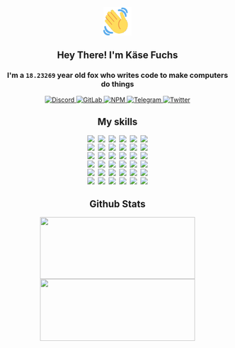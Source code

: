 <div><p align=center><img src=./resources/images/wave.gif width=64px height=64px></p><h2 align=center>Hey There! I'm Käse Fuchs</h2><h3 align=center>I'm a <code>18.23269</code> year old fox who writes code to make computers do things</h3><p align=center><a href=https://discord.com/users/507526681125322772><img alt=Discord src="https://img.shields.io/badge/Discord-5865F2?logo=discord&logoColor=white&style=flat-square#537f1dd12284674b05912973a8b46e71"> </a><a href=https://gitlab.com/kasefuchs><img alt=GitLab src="https://img.shields.io/badge/GitLab-330F63?logo=gitlab&logoColor=white&style=flat-square#537f1dd12284674b05912973a8b46e71"> </a><a href=https://npmjs.com/~kasefuchs><img alt=NPM src="https://img.shields.io/badge/NPM-CB3837?logo=npm&logoColor=white&style=flat-square#537f1dd12284674b05912973a8b46e71"> </a><a href=https://t.me/kasefuchs><img alt=Telegram src="https://img.shields.io/badge/Telegram-2CA5E0?logo=telegram&logoColor=white&style=flat-square#537f1dd12284674b05912973a8b46e71"> </a><a href=https://twitter.com/kasefuchs><img alt=Twitter src="https://img.shields.io/badge/Twitter-1DA1F2?logo=twitter&logoColor=white&style=flat-square#537f1dd12284674b05912973a8b46e71"></a></p><h2 align=center>My skills</h2><p align=center><a href=https://aws.amazon.com/ ><picture><source srcset="https://skillicons.dev/icons?i=aws&theme=dark#537f1dd12284674b05912973a8b46e71" media="(prefers-color-scheme: dark)"><source srcset="https://skillicons.dev/icons?i=aws&theme=light#537f1dd12284674b05912973a8b46e71" media="(prefers-color-scheme: light), (prefers-color-scheme: no-preference)"><img src="https://skillicons.dev/icons?i=aws&theme=light#537f1dd12284674b05912973a8b46e71"></picture></a>&nbsp;&nbsp;<a href=https://en.wikipedia.org/wiki/Bash_(Unix_shell)><picture><source srcset="https://skillicons.dev/icons?i=bash&theme=dark#537f1dd12284674b05912973a8b46e71" media="(prefers-color-scheme: dark)"><source srcset="https://skillicons.dev/icons?i=bash&theme=light#537f1dd12284674b05912973a8b46e71" media="(prefers-color-scheme: light), (prefers-color-scheme: no-preference)"><img src="https://skillicons.dev/icons?i=bash&theme=light#537f1dd12284674b05912973a8b46e71"></picture></a>&nbsp;&nbsp;<a href=https://discord.com/developers/docs><picture><source srcset="https://skillicons.dev/icons?i=bots&theme=dark#537f1dd12284674b05912973a8b46e71" media="(prefers-color-scheme: dark)"><source srcset="https://skillicons.dev/icons?i=bots&theme=light#537f1dd12284674b05912973a8b46e71" media="(prefers-color-scheme: light), (prefers-color-scheme: no-preference)"><img src="https://skillicons.dev/icons?i=bots&theme=light#537f1dd12284674b05912973a8b46e71"></picture></a>&nbsp;&nbsp;<a href=https://www.cloudflare.com/ ><picture><source srcset="https://skillicons.dev/icons?i=cloudflare&theme=dark#537f1dd12284674b05912973a8b46e71" media="(prefers-color-scheme: dark)"><source srcset="https://skillicons.dev/icons?i=cloudflare&theme=light#537f1dd12284674b05912973a8b46e71" media="(prefers-color-scheme: light), (prefers-color-scheme: no-preference)"><img src="https://skillicons.dev/icons?i=cloudflare&theme=light#537f1dd12284674b05912973a8b46e71"></picture></a>&nbsp;&nbsp;<a href=https://en.wikipedia.org/wiki/CSS><picture><source srcset="https://skillicons.dev/icons?i=css&theme=dark#537f1dd12284674b05912973a8b46e71" media="(prefers-color-scheme: dark)"><source srcset="https://skillicons.dev/icons?i=css&theme=light#537f1dd12284674b05912973a8b46e71" media="(prefers-color-scheme: light), (prefers-color-scheme: no-preference)"><img src="https://skillicons.dev/icons?i=css&theme=light#537f1dd12284674b05912973a8b46e71"></picture></a>&nbsp;&nbsp;<a href=https://www.docker.com/ ><picture><source srcset="https://skillicons.dev/icons?i=docker&theme=dark#537f1dd12284674b05912973a8b46e71" media="(prefers-color-scheme: dark)"><source srcset="https://skillicons.dev/icons?i=docker&theme=light#537f1dd12284674b05912973a8b46e71" media="(prefers-color-scheme: light), (prefers-color-scheme: no-preference)"><img src="https://skillicons.dev/icons?i=docker&theme=light#537f1dd12284674b05912973a8b46e71"></picture></a><br><a href=https://www.electronjs.org/ ><picture><source srcset="https://skillicons.dev/icons?i=electron&theme=dark#537f1dd12284674b05912973a8b46e71" media="(prefers-color-scheme: dark)"><source srcset="https://skillicons.dev/icons?i=electron&theme=light#537f1dd12284674b05912973a8b46e71" media="(prefers-color-scheme: light), (prefers-color-scheme: no-preference)"><img src="https://skillicons.dev/icons?i=electron&theme=light#537f1dd12284674b05912973a8b46e71"></picture></a>&nbsp;&nbsp;<a href=https://expressjs.com/ ><picture><source srcset="https://skillicons.dev/icons?i=express&theme=dark#537f1dd12284674b05912973a8b46e71" media="(prefers-color-scheme: dark)"><source srcset="https://skillicons.dev/icons?i=express&theme=light#537f1dd12284674b05912973a8b46e71" media="(prefers-color-scheme: light), (prefers-color-scheme: no-preference)"><img src="https://skillicons.dev/icons?i=express&theme=light#537f1dd12284674b05912973a8b46e71"></picture></a>&nbsp;&nbsp;<a href=https://www.figma.com/ ><picture><source srcset="https://skillicons.dev/icons?i=figma&theme=dark#537f1dd12284674b05912973a8b46e71" media="(prefers-color-scheme: dark)"><source srcset="https://skillicons.dev/icons?i=figma&theme=light#537f1dd12284674b05912973a8b46e71" media="(prefers-color-scheme: light), (prefers-color-scheme: no-preference)"><img src="https://skillicons.dev/icons?i=figma&theme=light#537f1dd12284674b05912973a8b46e71"></picture></a>&nbsp;&nbsp;<a href=https://firebase.google.com/ ><picture><source srcset="https://skillicons.dev/icons?i=firebase&theme=dark#537f1dd12284674b05912973a8b46e71" media="(prefers-color-scheme: dark)"><source srcset="https://skillicons.dev/icons?i=firebase&theme=light#537f1dd12284674b05912973a8b46e71" media="(prefers-color-scheme: light), (prefers-color-scheme: no-preference)"><img src="https://skillicons.dev/icons?i=firebase&theme=light#537f1dd12284674b05912973a8b46e71"></picture></a>&nbsp;&nbsp;<a href=https://flask.palletsprojects.com/ ><picture><source srcset="https://skillicons.dev/icons?i=flask&theme=dark#537f1dd12284674b05912973a8b46e71" media="(prefers-color-scheme: dark)"><source srcset="https://skillicons.dev/icons?i=flask&theme=light#537f1dd12284674b05912973a8b46e71" media="(prefers-color-scheme: light), (prefers-color-scheme: no-preference)"><img src="https://skillicons.dev/icons?i=flask&theme=light#537f1dd12284674b05912973a8b46e71"></picture></a>&nbsp;&nbsp;<a href=https://cloud.google.com/ ><picture><source srcset="https://skillicons.dev/icons?i=gcp&theme=dark#537f1dd12284674b05912973a8b46e71" media="(prefers-color-scheme: dark)"><source srcset="https://skillicons.dev/icons?i=gcp&theme=light#537f1dd12284674b05912973a8b46e71" media="(prefers-color-scheme: light), (prefers-color-scheme: no-preference)"><img src="https://skillicons.dev/icons?i=gcp&theme=light#537f1dd12284674b05912973a8b46e71"></picture></a><br><a href=https://git-scm.com/ ><picture><source srcset="https://skillicons.dev/icons?i=git&theme=dark#537f1dd12284674b05912973a8b46e71" media="(prefers-color-scheme: dark)"><source srcset="https://skillicons.dev/icons?i=git&theme=light#537f1dd12284674b05912973a8b46e71" media="(prefers-color-scheme: light), (prefers-color-scheme: no-preference)"><img src="https://skillicons.dev/icons?i=git&theme=light#537f1dd12284674b05912973a8b46e71"></picture></a>&nbsp;&nbsp;<a href=https://github.com/ ><picture><source srcset="https://skillicons.dev/icons?i=github&theme=dark#537f1dd12284674b05912973a8b46e71" media="(prefers-color-scheme: dark)"><source srcset="https://skillicons.dev/icons?i=github&theme=light#537f1dd12284674b05912973a8b46e71" media="(prefers-color-scheme: light), (prefers-color-scheme: no-preference)"><img src="https://skillicons.dev/icons?i=github&theme=light#537f1dd12284674b05912973a8b46e71"></picture></a>&nbsp;&nbsp;<a href=https://gitlab.com/ ><picture><source srcset="https://skillicons.dev/icons?i=gitlab&theme=dark#537f1dd12284674b05912973a8b46e71" media="(prefers-color-scheme: dark)"><source srcset="https://skillicons.dev/icons?i=gitlab&theme=light#537f1dd12284674b05912973a8b46e71" media="(prefers-color-scheme: light), (prefers-color-scheme: no-preference)"><img src="https://skillicons.dev/icons?i=gitlab&theme=light#537f1dd12284674b05912973a8b46e71"></picture></a>&nbsp;&nbsp;<a href=https://www.heroku.com/ ><picture><source srcset="https://skillicons.dev/icons?i=heroku&theme=dark#537f1dd12284674b05912973a8b46e71" media="(prefers-color-scheme: dark)"><source srcset="https://skillicons.dev/icons?i=heroku&theme=light#537f1dd12284674b05912973a8b46e71" media="(prefers-color-scheme: light), (prefers-color-scheme: no-preference)"><img src="https://skillicons.dev/icons?i=heroku&theme=light#537f1dd12284674b05912973a8b46e71"></picture></a>&nbsp;&nbsp;<a href=https://en.wikipedia.org/wiki/HTML><picture><source srcset="https://skillicons.dev/icons?i=html&theme=dark#537f1dd12284674b05912973a8b46e71" media="(prefers-color-scheme: dark)"><source srcset="https://skillicons.dev/icons?i=html&theme=light#537f1dd12284674b05912973a8b46e71" media="(prefers-color-scheme: light), (prefers-color-scheme: no-preference)"><img src="https://skillicons.dev/icons?i=html&theme=light#537f1dd12284674b05912973a8b46e71"></picture></a>&nbsp;&nbsp;<a href=https://en.wikipedia.org/wiki/JavaScript><picture><source srcset="https://skillicons.dev/icons?i=js&theme=dark#537f1dd12284674b05912973a8b46e71" media="(prefers-color-scheme: dark)"><source srcset="https://skillicons.dev/icons?i=js&theme=light#537f1dd12284674b05912973a8b46e71" media="(prefers-color-scheme: light), (prefers-color-scheme: no-preference)"><img src="https://skillicons.dev/icons?i=js&theme=light#537f1dd12284674b05912973a8b46e71"></picture></a><br><a href=https://en.wikipedia.org/wiki/Linux><picture><source srcset="https://skillicons.dev/icons?i=linux&theme=dark#537f1dd12284674b05912973a8b46e71" media="(prefers-color-scheme: dark)"><source srcset="https://skillicons.dev/icons?i=linux&theme=light#537f1dd12284674b05912973a8b46e71" media="(prefers-color-scheme: light), (prefers-color-scheme: no-preference)"><img src="https://skillicons.dev/icons?i=linux&theme=light#537f1dd12284674b05912973a8b46e71"></picture></a>&nbsp;&nbsp;<a href=https://mui.com/ ><picture><source srcset="https://skillicons.dev/icons?i=materialui&theme=dark#537f1dd12284674b05912973a8b46e71" media="(prefers-color-scheme: dark)"><source srcset="https://skillicons.dev/icons?i=materialui&theme=light#537f1dd12284674b05912973a8b46e71" media="(prefers-color-scheme: light), (prefers-color-scheme: no-preference)"><img src="https://skillicons.dev/icons?i=materialui&theme=light#537f1dd12284674b05912973a8b46e71"></picture></a>&nbsp;&nbsp;<a href=https://en.wikipedia.org/wiki/Markdown><picture><source srcset="https://skillicons.dev/icons?i=md&theme=dark#537f1dd12284674b05912973a8b46e71" media="(prefers-color-scheme: dark)"><source srcset="https://skillicons.dev/icons?i=md&theme=light#537f1dd12284674b05912973a8b46e71" media="(prefers-color-scheme: light), (prefers-color-scheme: no-preference)"><img src="https://skillicons.dev/icons?i=md&theme=light#537f1dd12284674b05912973a8b46e71"></picture></a>&nbsp;&nbsp;<a href=https://www.mongodb.com/ ><picture><source srcset="https://skillicons.dev/icons?i=mongodb&theme=dark#537f1dd12284674b05912973a8b46e71" media="(prefers-color-scheme: dark)"><source srcset="https://skillicons.dev/icons?i=mongodb&theme=light#537f1dd12284674b05912973a8b46e71" media="(prefers-color-scheme: light), (prefers-color-scheme: no-preference)"><img src="https://skillicons.dev/icons?i=mongodb&theme=light#537f1dd12284674b05912973a8b46e71"></picture></a>&nbsp;&nbsp;<a href=https://www.mysql.com/ ><picture><source srcset="https://skillicons.dev/icons?i=mysql&theme=dark#537f1dd12284674b05912973a8b46e71" media="(prefers-color-scheme: dark)"><source srcset="https://skillicons.dev/icons?i=mysql&theme=light#537f1dd12284674b05912973a8b46e71" media="(prefers-color-scheme: light), (prefers-color-scheme: no-preference)"><img src="https://skillicons.dev/icons?i=mysql&theme=light#537f1dd12284674b05912973a8b46e71"></picture></a>&nbsp;&nbsp;<a href=https://nextjs.org/ ><picture><source srcset="https://skillicons.dev/icons?i=nextjs&theme=dark#537f1dd12284674b05912973a8b46e71" media="(prefers-color-scheme: dark)"><source srcset="https://skillicons.dev/icons?i=nextjs&theme=light#537f1dd12284674b05912973a8b46e71" media="(prefers-color-scheme: light), (prefers-color-scheme: no-preference)"><img src="https://skillicons.dev/icons?i=nextjs&theme=light#537f1dd12284674b05912973a8b46e71"></picture></a><br><a href=https://nodejs.org/en/ ><picture><source srcset="https://skillicons.dev/icons?i=nodejs&theme=dark#537f1dd12284674b05912973a8b46e71" media="(prefers-color-scheme: dark)"><source srcset="https://skillicons.dev/icons?i=nodejs&theme=light#537f1dd12284674b05912973a8b46e71" media="(prefers-color-scheme: light), (prefers-color-scheme: no-preference)"><img src="https://skillicons.dev/icons?i=nodejs&theme=light#537f1dd12284674b05912973a8b46e71"></picture></a>&nbsp;&nbsp;<a href=https://www.postgresql.org/ ><picture><source srcset="https://skillicons.dev/icons?i=postgres&theme=dark#537f1dd12284674b05912973a8b46e71" media="(prefers-color-scheme: dark)"><source srcset="https://skillicons.dev/icons?i=postgres&theme=light#537f1dd12284674b05912973a8b46e71" media="(prefers-color-scheme: light), (prefers-color-scheme: no-preference)"><img src="https://skillicons.dev/icons?i=postgres&theme=light#537f1dd12284674b05912973a8b46e71"></picture></a>&nbsp;&nbsp;<a href=https://learn.microsoft.com/en-us/powershell/ ><picture><source srcset="https://skillicons.dev/icons?i=powershell&theme=dark#537f1dd12284674b05912973a8b46e71" media="(prefers-color-scheme: dark)"><source srcset="https://skillicons.dev/icons?i=powershell&theme=light#537f1dd12284674b05912973a8b46e71" media="(prefers-color-scheme: light), (prefers-color-scheme: no-preference)"><img src="https://skillicons.dev/icons?i=powershell&theme=light#537f1dd12284674b05912973a8b46e71"></picture></a>&nbsp;&nbsp;<a href=https://www.python.org/ ><picture><source srcset="https://skillicons.dev/icons?i=py&theme=dark#537f1dd12284674b05912973a8b46e71" media="(prefers-color-scheme: dark)"><source srcset="https://skillicons.dev/icons?i=py&theme=light#537f1dd12284674b05912973a8b46e71" media="(prefers-color-scheme: light), (prefers-color-scheme: no-preference)"><img src="https://skillicons.dev/icons?i=py&theme=light#537f1dd12284674b05912973a8b46e71"></picture></a>&nbsp;&nbsp;<a href=https://www.raspberrypi.org/ ><picture><source srcset="https://skillicons.dev/icons?i=raspberrypi&theme=dark#537f1dd12284674b05912973a8b46e71" media="(prefers-color-scheme: dark)"><source srcset="https://skillicons.dev/icons?i=raspberrypi&theme=light#537f1dd12284674b05912973a8b46e71" media="(prefers-color-scheme: light), (prefers-color-scheme: no-preference)"><img src="https://skillicons.dev/icons?i=raspberrypi&theme=light#537f1dd12284674b05912973a8b46e71"></picture></a>&nbsp;&nbsp;<a href=https://reactjs.org/ ><picture><source srcset="https://skillicons.dev/icons?i=react&theme=dark#537f1dd12284674b05912973a8b46e71" media="(prefers-color-scheme: dark)"><source srcset="https://skillicons.dev/icons?i=react&theme=light#537f1dd12284674b05912973a8b46e71" media="(prefers-color-scheme: light), (prefers-color-scheme: no-preference)"><img src="https://skillicons.dev/icons?i=react&theme=light#537f1dd12284674b05912973a8b46e71"></picture></a><br><a href=https://redux.js.org/ ><picture><source srcset="https://skillicons.dev/icons?i=redux&theme=dark#537f1dd12284674b05912973a8b46e71" media="(prefers-color-scheme: dark)"><source srcset="https://skillicons.dev/icons?i=redux&theme=light#537f1dd12284674b05912973a8b46e71" media="(prefers-color-scheme: light), (prefers-color-scheme: no-preference)"><img src="https://skillicons.dev/icons?i=redux&theme=light#537f1dd12284674b05912973a8b46e71"></picture></a>&nbsp;&nbsp;<a href=https://en.wikipedia.org/wiki/Regular_expression><picture><source srcset="https://skillicons.dev/icons?i=regex&theme=dark#537f1dd12284674b05912973a8b46e71" media="(prefers-color-scheme: dark)"><source srcset="https://skillicons.dev/icons?i=regex&theme=light#537f1dd12284674b05912973a8b46e71" media="(prefers-color-scheme: light), (prefers-color-scheme: no-preference)"><img src="https://skillicons.dev/icons?i=regex&theme=light#537f1dd12284674b05912973a8b46e71"></picture></a>&nbsp;&nbsp;<a href=https://en.wikipedia.org/wiki/Sass_(stylesheet_language)><picture><source srcset="https://skillicons.dev/icons?i=sass&theme=dark#537f1dd12284674b05912973a8b46e71" media="(prefers-color-scheme: dark)"><source srcset="https://skillicons.dev/icons?i=sass&theme=light#537f1dd12284674b05912973a8b46e71" media="(prefers-color-scheme: light), (prefers-color-scheme: no-preference)"><img src="https://skillicons.dev/icons?i=sass&theme=light#537f1dd12284674b05912973a8b46e71"></picture></a>&nbsp;&nbsp;<a href=https://www.typescriptlang.org/ ><picture><source srcset="https://skillicons.dev/icons?i=ts&theme=dark#537f1dd12284674b05912973a8b46e71" media="(prefers-color-scheme: dark)"><source srcset="https://skillicons.dev/icons?i=ts&theme=light#537f1dd12284674b05912973a8b46e71" media="(prefers-color-scheme: light), (prefers-color-scheme: no-preference)"><img src="https://skillicons.dev/icons?i=ts&theme=light#537f1dd12284674b05912973a8b46e71"></picture></a>&nbsp;&nbsp;<a href=https://unity.com/ ><picture><source srcset="https://skillicons.dev/icons?i=unity&theme=dark#537f1dd12284674b05912973a8b46e71" media="(prefers-color-scheme: dark)"><source srcset="https://skillicons.dev/icons?i=unity&theme=light#537f1dd12284674b05912973a8b46e71" media="(prefers-color-scheme: light), (prefers-color-scheme: no-preference)"><img src="https://skillicons.dev/icons?i=unity&theme=light#537f1dd12284674b05912973a8b46e71"></picture></a>&nbsp;&nbsp;<a href=https://workers.cloudflare.com/ ><picture><source srcset="https://skillicons.dev/icons?i=workers&theme=dark#537f1dd12284674b05912973a8b46e71" media="(prefers-color-scheme: dark)"><source srcset="https://skillicons.dev/icons?i=workers&theme=light#537f1dd12284674b05912973a8b46e71" media="(prefers-color-scheme: light), (prefers-color-scheme: no-preference)"><img src="https://skillicons.dev/icons?i=workers&theme=light#537f1dd12284674b05912973a8b46e71"></picture></a><br></p><h2 align=center>Github Stats</h2><p align=center><picture><source srcset="https://github-readme-stats-kasefuchs.vercel.app/api/?count_private=true&hide_border=true&hide_rank=true&line_height=20&hide_title=true&username=Kasefuchs&theme=dark#537f1dd12284674b05912973a8b46e71" media="(prefers-color-scheme: dark)"><source srcset="https://github-readme-stats-kasefuchs.vercel.app/api/?count_private=true&hide_border=true&hide_rank=true&line_height=20&hide_title=true&username=Kasefuchs&theme=light#537f1dd12284674b05912973a8b46e71" media="(prefers-color-scheme: light), (prefers-color-scheme: no-preference)"><img align=middle width=350 height=140 src="https://github-readme-stats-kasefuchs.vercel.app/api/?count_private=true&hide_border=true&hide_rank=true&line_height=20&hide_title=true&username=Kasefuchs&theme=light#537f1dd12284674b05912973a8b46e71"></picture><picture><source srcset="https://github-readme-stats-kasefuchs.vercel.app/api/top-langs/?count_private=true&hide_border=true&layout=compact&username=Kasefuchs&theme=dark#537f1dd12284674b05912973a8b46e71" media="(prefers-color-scheme: dark)"><source srcset="https://github-readme-stats-kasefuchs.vercel.app/api/top-langs/?count_private=true&hide_border=true&layout=compact&username=Kasefuchs&theme=light#537f1dd12284674b05912973a8b46e71" media="(prefers-color-scheme: light), (prefers-color-scheme: no-preference)"><img align=middle width=350 height=140 src="https://github-readme-stats-kasefuchs.vercel.app/api/top-langs/?count_private=true&hide_border=true&layout=compact&username=Kasefuchs&theme=light#537f1dd12284674b05912973a8b46e71"></picture></p><img src="https://hit.yhype.me/github/profile?user_id=64592097#537f1dd12284674b05912973a8b46e71" alt=""></div>